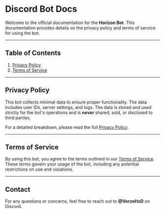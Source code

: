 # Discord Bot Docs

Welcome to the official documentation for the **Horizon Bot**. This documentation provides details on the privacy policy and terms of service for using the bot.

---

## Table of Contents

1. [Privacy Policy](https://github.com/VerzeHxD/Discord-Bot-Docs/blob/main/privacy_policy.md)
2. [Terms of Service](https://github.com/VerzeHxD/Discord-Bot-Docs/blob/main/terms_of_service.md)

---

## Privacy Policy

This bot collects minimal data to ensure proper functionality. The data includes user IDs, server settings, and logs. The data is stored and used strictly for the bot's operations and is **never** shared, sold, or disclosed to third parties.

For a detailed breakdown, please read the full [Privacy Policy](privacy_policy.md).

---

## Terms of Service

By using this bot, you agree to the terms outlined in our [Terms of Service](terms_of_service.md). These terms govern your usage of the bot, including any potential restrictions on use and violations.

---

## Contact

For any questions or concerns, feel free to reach out to **@VerzeHxD** on Discord.
